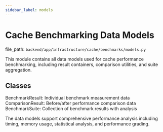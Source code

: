 ```yaml
---
sidebar_label: models
---
```


# Cache Benchmarking Data Models

  file_path: `backend/app/infrastructure/cache/benchmarks/models.py`

This module contains all data models used for cache performance benchmarking,
including result containers, comparison utilities, and suite aggregation.

## Classes

BenchmarkResult: Individual benchmark measurement data
ComparisonResult: Before/after performance comparison data
BenchmarkSuite: Collection of benchmark results with analysis

The data models support comprehensive performance analysis including timing,
memory usage, statistical analysis, and performance grading.
